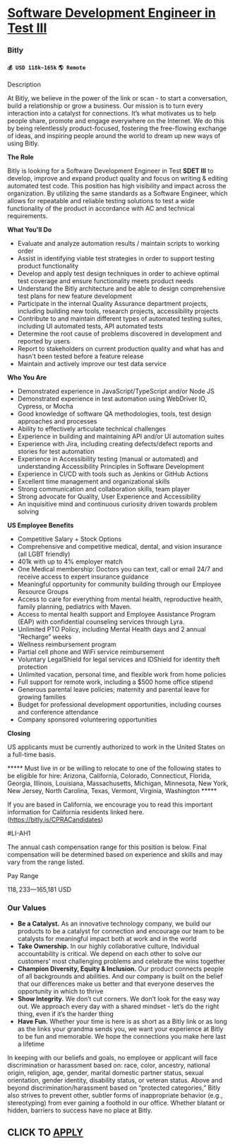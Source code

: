 # [Software Development Engineer in Test III](https://www.remotewlb.com/apply/software-development-engineer-in-test-iii)  
### Bitly  
#### `💰 USD 118k~165k` `🌎 Remote`  

Description

At Bitly, we believe in the power of the link or scan - to start a conversation, build a relationship or grow a business. Our mission is to turn every interaction into a catalyst for connections. It’s what motivates us to help people share, promote and engage everywhere on the Internet. We do this by being relentlessly product-focused, fostering the free-flowing exchange of ideas, and inspiring people around the world to dream up new ways of using Bitly.

**The Role**

Bitly is looking for a Software Development Engineer in Test **SDET III** to develop, improve and expand product quality and focus on writing & editing automated test code. This position has high visibility and impact across the organization. By utilizing the same standards as a Software Engineer, which allows for repeatable and reliable testing solutions to test a wide functionality of the product in accordance with AC and technical requirements.

**What You'll Do**

  * Evaluate and analyze automation results / maintain scripts to working order
  * Assist in identifying viable test strategies in order to support testing product functionality
  * Develop and apply test design techniques in order to achieve optimal test coverage and ensure functionality meets product needs
  * Understand the Bitly architecture and be able to design comprehensive test plans for new feature development
  * Participate in the internal Quality Assurance department projects, including building new tools, research projects, accessibility projects
  * Contribute to and maintain different types of automated testing suites, including UI automated tests, API automated tests
  * Determine the root cause of problems discovered in development and reported by users
  * Report to stakeholders on current production quality and what has and hasn't been tested before a feature release
  * Maintain and actively improve our test data service

**Who You Are**

  * Demonstrated experience in JavaScript/TypeScript and/or Node JS
  * Demonstrated experience in test automation using WebDriver IO, Cypress, or Mocha
  * Good knowledge of software QA methodologies, tools, test design approaches and processes
  * Ability to effectively articulate technical challenges
  * Experience in building and maintaining API and/or UI automation suites
  * Experience with Jira, including creating defects/defect reports and stories for test automation
  * Experience in Accessibility testing (manual or automated) and understanding Accessibility Principles in Software Development
  * Experience in CI/CD with tools such as Jenkins or GitHub Actions
  * Excellent time management and organizational skills
  * Strong communication and collaboration skills, team player
  * Strong advocate for Quality, User Experience and Accessibility
  * An inquisitive mind and continuous curiosity driven towards problem solving

**US Employee Benefits**

  * Competitive Salary + Stock Options
  * Comprehensive and competitive medical, dental, and vision insurance (all LGBT friendly)
  * 401k with up to 4% employer match
  * One Medical membership: Doctors you can text, call or email 24/7 and receive access to expert insurance guidance
  * Meaningful opportunity for community building through our Employee Resource Groups
  * Access to care for everything from mental health, reproductive health, family planning, pediatrics with Maven.
  * Access to mental health support and Employee Assistance Program (EAP) with confidential counseling services through Lyra.
  * Unlimited PTO Policy, including Mental Health days and 2 annual “Recharge” weeks
  * Wellness reimbursement program
  * Partial cell phone and WiFi service reimbursement
  * Voluntary LegalShield for legal services and IDShield for identity theft protection
  * Unlimited vacation, personal time, and flexible work from home policies
  * Full support for remote work, including a $500 home office stipend
  * Generous parental leave policies; maternity and parental leave for growing families
  * Budget for professional development opportunities, including courses and conference attendance
  * Company sponsored volunteering opportunities

**Closing**

US applicants must be currently authorized to work in the United States on a full-time basis.

***** Must live in or be willing to relocate to one of the following states to be eligible for hire: Arizona, California, Colorado, Connecticut, Florida, Georgia, Illinois, Louisiana, Massachusetts, Michigan, Minnesota, New York, New Jersey, North Carolina, Texas, Vermont, Virginia, Washington *****

If you are based in California, we encourage you to read this important information for California residents linked here. (https://bitly.is/CPRACandidates)

#LI-AH1

The annual cash compensation range for this position is below. Final compensation will be determined based on experience and skills and may vary from the range listed.

Pay Range

$118,233—$165,181 USD

### Our Values

  * **Be a Catalyst.** As an innovative technology company, we build our products to be a catalyst for connection and encourage our team to be catalysts for meaningful impact both at work and in the world
  * **Take Ownership.** In our highly collaborative culture, Individual accountability is critical. We depend on each other to solve our customers' most challenging problems and celebrate the wins together
  * **Champion Diversity, Equity & Inclusion.** Our product connects people of all backgrounds and abilities. And our company is built on the belief that our differences make us better and that everyone deserves the opportunity in which to thrive
  * **Show Integrity.** We don’t cut corners. We don’t look for the easy way out. We approach every day with a shared mindset - let’s do the right thing, even if it’s the harder thing
  * **Have Fun.** Whether your time is here is as short as a Bitly link or as long as the links your grandma sends you, we want your experience at Bitly to be fun and memorable. We hope the connections you make here last a lifetime

In keeping with our beliefs and goals, no employee or applicant will face discrimination or harassment based on: race, color, ancestry, national origin, religion, age, gender, marital domestic partner status, sexual orientation, gender identity, disability status, or veteran status. Above and beyond discrimination/harassment based on “protected categories,” Bitly also strives to prevent other, subtler forms of inappropriate behavior (e.g., stereotyping) from ever gaining a foothold in our office. Whether blatant or hidden, barriers to success have no place at Bitly.

  
## CLICK TO [APPLY](https://www.remotewlb.com/apply/software-development-engineer-in-test-iii)

